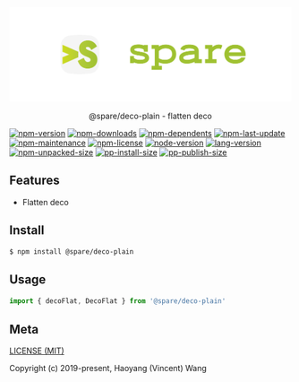 <div align="center">
  <img alt="banner" src="../../../media/spare-banner.svg">
  <p align="center">@spare/deco-plain - flatten deco</p>
</div>

[![npm-version](https://img.shields.io/npm/v/@spare/deco-flat?logo=npm&style=flat-square)][url-npm]
[![npm-downloads](https://img.shields.io/npm/dm/@spare/deco-flat?logo=npm&style=flat-square)]()
[![npm-dependents](https://img.shields.io/librariesio/dependents/npm/@spare/deco-flat?logo=npm&style=flat-square)]()
[![npm-last-update](https://img.shields.io/npm/last-update/@spare/deco-flat?logo=npm&style=flat-square)]()
[![npm-maintenance](https://img.shields.io/npms-io/maintenance-score/@spare/deco-flat?logo=npm&style=flat-square)]()
[![npm-license](https://img.shields.io/npm/l/@spare/deco-flat?logo=npm&style=flat-square)]()
[![node-version](https://img.shields.io/node/v/@spare/deco-flat/latest?logo=node.js&style=flat-square)]()
[![lang-version](https://img.shields.io/badge/ECMAScript-6-F7DF1E?logo=javascript&style=flat-square)]()
[![npm-unpacked-size](https://img.shields.io/npm/unpacked-size/@spare/deco-flat?logo=hackthebox&style=flat-square)]()
[![pp-install-size](https://flat.badgen.net/packagephobia/install/@spare/deco-flat?icon=npm)]()
[![pp-publish-size](https://flat.badgen.net/packagephobia/publish/@spare/deco-flat?icon=npm)]()

[//]: <> (Link)

[url-github]: https://github.com/gadge/spare
[url-npm]: https://npmjs.org/package/@spare/deco-flat

## Features

- Flatten deco

## Install
```console
$ npm install @spare/deco-plain
```

## Usage
```js
import { decoFlat, DecoFlat } from '@spare/deco-plain'
```

## Meta
[LICENSE (MIT)](LICENSE)

Copyright (c) 2019-present, Haoyang (Vincent) Wang
